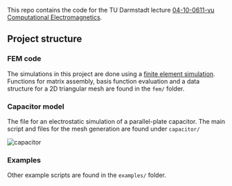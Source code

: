 This repo contains the code for the TU Darmstadt lecture [04-10-0611-vu Computational Electromagnetics](https://www.tucan.tu-darmstadt.de/scripts/mgrqispi.dll?APPNAME=CampusNet&PRGNAME=COURSEDETAILS&ARGUMENTS=-N339515486233916,-N000274,-N384332886947432,-N386713054610324,-N386713065523433,-N0,-N0).

## Project structure

### FEM code
The simulations in this project are done using a [finite element simulation](https://en.wikipedia.org/wiki/Finite_element_method). 
Functions for matrix assembly, basis function evaluation and a data structure for a 2D triangular mesh are found in the `fem/` folder.

### Capacitor model
The file for an electrostatic simulation of a parallel-plate capacitor. The main script and files for the mesh generation are found under `capacitor/` 

![capacitor](https://github.com/Devoev/cem/assets/28957846/ef502040-8e1a-4eee-af92-db2d87f45278)

### Examples
Other example scripts are found in the `examples/` folder.
